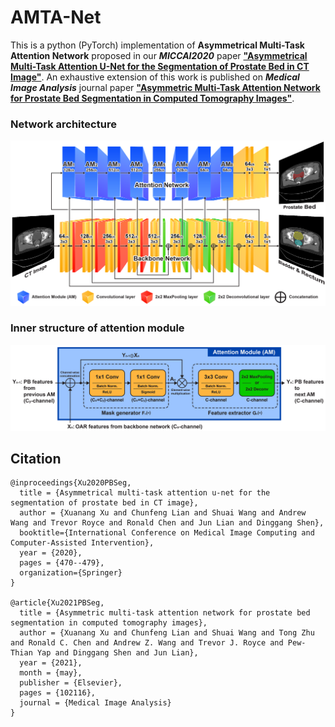 # AMTA-Net
This is a python (PyTorch) implementation of **Asymmetrical Multi-Task Attention Network** proposed in our ***MICCAI2020*** paper [**"Asymmetrical Multi-Task Attention U-Net for the Segmentation of Prostate Bed in CT Image"**](https://doi.org/10.1007/978-3-030-59719-1_46). An exhaustive extension of this work is published on ***Medical Image Analysis*** journal paper [**"Asymmetric Multi-Task Attention Network for Prostate Bed Segmentation in Computed Tomography Images"**](https://doi.org/10.1016/j.media.2021.102116).

### Network architecture
<img src="./fig1.png"/>

### Inner structure of attention module
<img src="./fig2.png"/>

## Citation
    @inproceedings{Xu2020PBSeg, 
      title = {Asymmetrical multi-task attention u-net for the segmentation of prostate bed in CT image},
      author = {Xuanang Xu and Chunfeng Lian and Shuai Wang and Andrew Wang and Trevor Royce and Ronald Chen and Jun Lian and Dinggang Shen},
      booktitle={International Conference on Medical Image Computing and Computer-Assisted Intervention},
      year = {2020},
      pages = {470--479},
      organization={Springer}
    }

    @article{Xu2021PBSeg,
      title = {Asymmetric multi-task attention network for prostate bed segmentation in computed tomography images},
      author = {Xuanang Xu and Chunfeng Lian and Shuai Wang and Tong Zhu and Ronald C. Chen and Andrew Z. Wang and Trevor J. Royce and Pew-Thian Yap and Dinggang Shen and Jun Lian},
      year = {2021},
      month = {may},
      publisher = {Elsevier},
      pages = {102116},
      journal = {Medical Image Analysis}
    }

